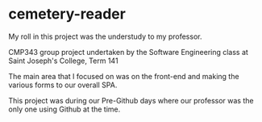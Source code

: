 # cemetery-reader
My roll in this project was the understudy to my professor.

CMP343 group project undertaken by the Software Engineering class at Saint Joseph's College, Term 141

The main area that I focused on was on the front-end and making the various forms to our overall SPA.

This project was during our Pre-Github days where our professor was the only one using Github at the time.
